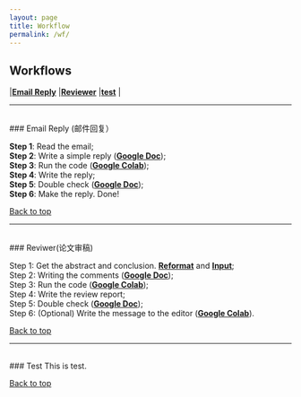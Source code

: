 ```yaml
---
layout: page
title: Workflow
permalink: /wf/
---
```


## Workflows
|[**Email Reply**](#wf01)
|[**Reviewer**](#wf02)
|[**test**](#test)
|

---
<br />
### <a name="wf01"></a>Email Reply (邮件回复）

**Step 1**: Read the email;  
**Step 2**: Write a simple reply ([**Google Doc**](https://docs.google.com/document/d/14pWFzK0tNuhOykekm_6KzgbIZQ8OmoptAT4KyquruPU/edit));  
**Step 3**: Run the code ([**Google Colab**](https://colab.research.google.com/drive/1uzTdyh9QuvvHfx2NfmB66bIMeUPMO4DA?authuser=0#scrollTo=gEm5eVJUyAIZ));  
**Step 4**: Write the reply;  
**Step 5**: Double check ([**Google Doc**](https://docs.google.com/document/d/1eN3nFLKqjgV2DkpUMAtRFxIpQzss1PGdYjmT0GumpJQ/edit));  
**Step 6**: Make the reply. Done!

<a href="#top">Back to top</a>

---
<br />
### <a name="wf02"></a>Reviwer(论文审稿)

Step 1: Get the abstract and conclusion. [**Reformat**](https://www.textfixer.com/tools/remove-line-breaks.php) and [**Input**](https://colab.research.google.com/drive/1B2U9IlAiNvz9x_BetAnaexayrSqV7WuN#scrollTo=bsvBkgf1UnF4);  
Step 2: Writing the comments ([**Google Doc**](https://docs.google.com/document/d/14pWFzK0tNuhOykekm_6KzgbIZQ8OmoptAT4KyquruPU/edit));  
Step 3: Run the code ([**Google Colab**](https://colab.research.google.com/drive/1B2U9IlAiNvz9x_BetAnaexayrSqV7WuN#scrollTo=bsvBkgf1UnF4));  
Step 4: Write the review report;    
Step 5: Double check ([**Google Doc**](https://docs.google.com/document/d/1eN3nFLKqjgV2DkpUMAtRFxIpQzss1PGdYjmT0GumpJQ/edit));  
Step 6: (Optional) Write the message to the editor ([**Google Colab**](https://colab.research.google.com/drive/1iCOOgOZifk4BnSZjulgpt6JLLKtaFIn6#scrollTo=NM36rh3ZA7vi)).

<a href="#top">Back to top</a>

---
<br />
### <a name="test"></a>Test
This is test.

<a href="#top">Back to top</a>
